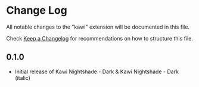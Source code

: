 # Change Log

All notable changes to the "kawi" extension will be documented in this file.

Check [Keep a Changelog](http://keepachangelog.com/) for recommendations on how to structure this file.

## 0.1.0

- Initial release of Kawi Nightshade - Dark & Kawi Nightshade - Dark (italic)
